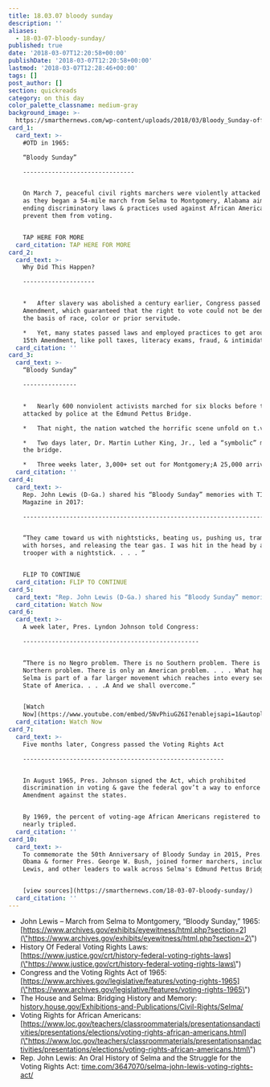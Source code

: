 ```yaml
---
title: 18.03.07 bloody sunday
description: ''
aliases:
  - 18-03-07-bloody-sunday/
published: true
date: '2018-03-07T12:20:58+00:00'
publishDate: '2018-03-07T12:20:58+00:00'
lastmod: '2018-03-07T12:28:46+00:00'
tags: []
post_author: []
section: quickreads
category: on this day
color_palette_classname: medium-gray
background_image: >-
  https://smarthernews.com/wp-content/uploads/2018/03/Bloody_Sunday-officers_await_demonstrators.jpeg
card_1:
  card_text: >-
    #OTD in 1965:  

    “Bloody Sunday”

    -------------------------------


    On March 7, peaceful civil rights marchers were violently attacked by police
    as they began a 54-mile march from Selma to Montgomery, Alabama aimed at
    ending discriminatory laws & practices used against African Americans to
    prevent them from voting.


    TAP HERE FOR MORE
  card_citation: TAP HERE FOR MORE
card_2:
  card_text: >-
    Why Did This Happen?

    --------------------


    *   After slavery was abolished a century earlier, Congress passed the 15th
    Amendment, which guaranteed that the right to vote could not be denied on
    the basis of race, color or prior servitude.

    *   Yet, many states passed laws and employed practices to get around the
    15th Amendment, like poll taxes, literacy exams, fraud, & intimidation.
  card_citation: ''
card_3:
  card_text: >-
    “Bloody Sunday”

    ---------------


    *   Nearly 600 nonviolent activists marched for six blocks before they were
    attacked by police at the Edmund Pettus Bridge.

    *   That night, the nation watched the horrific scene unfold on t.v.

    *   Two days later, Dr. Martin Luther King, Jr., led a “symbolic” march to
    the bridge.

    *   Three weeks later, 3,000+ set out for Montgomery;A 25,000 arrived.
  card_citation: ''
card_4:
  card_text: >-
    Rep. John Lewis (D-Ga.) shared his “Bloody Sunday” memories with TIME
    Magazine in 2017:

    ---------------------------------------------------------------------------------------


    “They came toward us with nightsticks, beating us, pushing us, trampling us
    with horses, and releasing the tear gas. I was hit in the head by a state
    trooper with a nightstick. . . . “


    FLIP TO CONTINUE
  card_citation: FLIP TO CONTINUE
card_5:
  card_text: "Rep. John Lewis (D-Ga.) shared his “Bloody Sunday” memories with TIME Magazine in 2017:\n---------------------------------------------------------------------------------------\n\n“I suffered a concussion on the bridge, and I thought I was going to die that day. I saw death. Fifty years later, I still dona\x19t remember how I made it through the streets of Selma back to Brown Chapel that evening.”\n\n[Watch Now](https://www.youtube.com/embed/DRwnXUbJdfg?enablejsapi=1&autoplay=1&rel=0)"
  card_citation: Watch Now
card_6:
  card_text: >-
    A week later, Pres. Lyndon Johnson told Congress:

    -------------------------------------------------


    “There is no Negro problem. There is no Southern problem. There is no
    Northern problem. There is only an American problem. . . . What happened in
    Selma is part of a far larger movement which reaches into every section and
    State of America. . . .A And we shall overcome.”


    [Watch
    Now](https://www.youtube.com/embed/5NvPhiuGZ6I?enablejsapi=1&autoplay=1&rel=0)
  card_citation: Watch Now
card_7:
  card_text: >-
    Five months later, Congress passed the Voting Rights Act

    --------------------------------------------------------


    In August 1965, Pres. Johnson signed the Act, which prohibited
    discrimination in voting & gave the federal gov’t a way to enforce the 15th
    Amendment against the states.


    By 1969, the percent of voting-age African Americans registered to vote
    nearly tripled.
  card_citation: ''
card_10:
  card_text: >-
    To commemorate the 50th Anniversary of Bloody Sunday in 2015, Pres. Barack
    Obama & former Pres. George W. Bush, joined former marchers, including Rep.
    Lewis, and other leaders to walk across Selma's Edmund Pettus Bridge.


    [view sources](https://smarthernews.com/18-03-07-bloody-sunday/)
  card_citation: ''
---
```

*   John Lewis – March from Selma to Montgomery, “Bloody Sunday,” 1965: [https://www.archives.gov/exhibits/eyewitness/html.php?section=2](\"https://www.archives.gov/exhibits/eyewitness/html.php?section=2\")
*   History Of Federal Voting Rights Laws: [https://www.justice.gov/crt/history-federal-voting-rights-laws](\"https://www.justice.gov/crt/history-federal-voting-rights-laws\")
*   Congress and the Voting Rights Act of 1965: [https://www.archives.gov/legislative/features/voting-rights-1965](\"https://www.archives.gov/legislative/features/voting-rights-1965\")
*   The House and Selma: Bridging History and Memory: [history.house.gov/Exhibitions-and-Publications/Civil-Rights/Selma/](\"http://history.house.gov/Exhibitions-and-Publications/Civil-Rights/Selma/\")
*   Voting Rights for African Americans: [https://www.loc.gov/teachers/classroommaterials/presentationsandactivities/presentations/elections/voting-rights-african-americans.html](\"https://www.loc.gov/teachers/classroommaterials/presentationsandactivities/presentations/elections/voting-rights-african-americans.html\")
*   Rep. John Lewis: An Oral History of Selma and the Struggle for the Voting Rights Act: [time.com/3647070/selma-john-lewis-voting-rights-act/](\"http://time.com/3647070/selma-john-lewis-voting-rights-act/\")